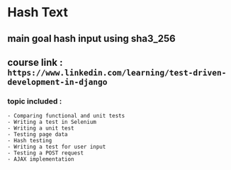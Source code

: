 # Hash Text

## main goal hash input using sha3_256

## course link : `https://www.linkedin.com/learning/test-driven-development-in-django`

### topic included :
    - Comparing functional and unit tests
    - Writing a test in Selenium
    - Writing a unit test
    - Testing page data
    - Hash testing
    - Writing a test for user input
    - Testing a POST request
    - AJAX implementation
